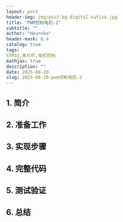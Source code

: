 ```yaml
---
layout: post
header-img: img/post-bg-digital-native.jpg
title: "PWM控制电机-2"
subtitle: ""
author: "Heureka"
header-mask: 0.4
catalog: true
tags:
STM32,单片机,电机控制
mathjax: true
description: ""
date: 2025-08-20
slug: 2025-08-20-pwm控制电机-2
---
```


## 1. 简介

## 2. 准备工作

## 3. 实现步骤

## 4. 完整代码

## 5. 测试验证

## 6. 总结
